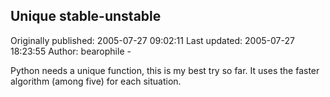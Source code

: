 ## Unique stable-unstable 
Originally published: 2005-07-27 09:02:11 
Last updated: 2005-07-27 18:23:55 
Author: bearophile - 
 
Python needs a unique function, this is my best try so far. It uses the faster algorithm (among five) for each situation.